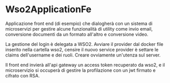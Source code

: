 # Wso2ApplicationFe

Applicazione front end (di esempio) che dialogherà con un sistema di microservizi per gestire alcune funzionalità
di utility come invio email, conversione documenti da un formato all'altro e conversione video.

La gestione del login è delegata a WSO2. Avviare il provider dal docker file inserito nella cartella wso2,
censire il nuovo service provider è settare le claims dell'username e dei ruoli. Creare ovviamente un'utenza sul server.

Il front end invierà all'api gateway un access token recuperato da wso2, e il microservizio si occuperà di gestire
la profilazione con un jwt firmato e cifrato con RSA. 


